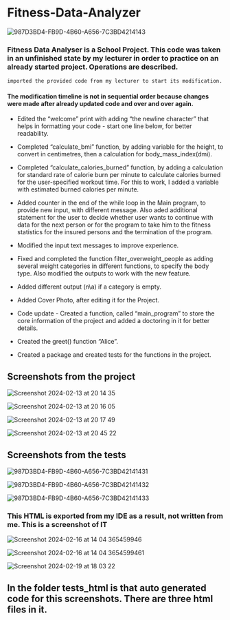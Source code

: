 # Fitness-Data-Analyzer

![987D3BD4-FB9D-4B60-A656-7C3BD4214143](https://github.com/Zeus097/Fitness-Data-Analyzer/assets/142613528/cb5076ec-6200-4a01-8c3c-a30885193cad)



### Fitness Data Analyser is a School Project. This code was taken in an unfinished state by my lecturer in order to practice on an already started project. Operations are described.

    imported the provided code from my lecturer to start its modification. 

#### The modification timeline is not in sequential order because changes were made after already updated code and over and over again.

* Edited the “welcome” print with adding “the newline character” that helps in formatting your code - start one line below, for better readability.

* Completed “calculate_bmi” function, by adding variable for the height, to convert in centimetres, then a calculation for body_mass_index(dmi).

* Completed “calculate_calories_burned” function, by adding a calculation for standard rate of calorie burn per minute to calculate calories burned for the user-specified workout time. For this to work, I added a variable with estimated burned calories per minute.

* Added counter in the end of the while loop in the Main program, to provide new input, with different message. Also aded additional statement for the user to decide whether user wants to continue with data for the next person or for the program to take him to the fitness statistics for the insured persons and the termination of the program.

* Modified the input text messages to improve experience.

* Fixed and completed the function filter_overweight_people as adding several weight categories in different functions, to specify the body type. Also modified the outputs to work with the new feature.

* Added different output (n\a) if a category is empty.

* Added Cover Photo, after editing it for the Project.

* Code update - Created a function, called “main_program” to store the core information of the project and added a doctoring in it for better details.

* Created the greet() function “Alice”.

* Created a package and created tests for the functions in the project.


## Screenshots from the project

![Screenshot 2024-02-13 at 20 14 35](https://github.com/Zeus097/Fitness-Data-Analyzer/assets/142613528/5c547b73-1438-47d9-a946-5e40f4d63c7f)

![Screenshot 2024-02-13 at 20 16 05](https://github.com/Zeus097/Fitness-Data-Analyzer/assets/142613528/0dcc3d23-97d4-4fbb-8acd-c2865f922e2c)

![Screenshot 2024-02-13 at 20 17 49](https://github.com/Zeus097/Fitness-Data-Analyzer/assets/142613528/a384b6ff-2c6e-4ef2-91f3-a3461e840506)

![Screenshot 2024-02-13 at 20 45 22](https://github.com/Zeus097/Fitness-Data-Analyzer/assets/142613528/6b271c72-8266-4941-8181-de2e7fde2ef6)



## Screenshots from the tests

![987D3BD4-FB9D-4B60-A656-7C3BD42141431](https://github.com/Zeus097/Fitness-Data-Analyzer/assets/142613528/86a33a7c-ff2d-4d2b-8303-63ce2a35eac4)

![987D3BD4-FB9D-4B60-A656-7C3BD42141432](https://github.com/Zeus097/Fitness-Data-Analyzer/assets/142613528/6a17fce2-9f49-4d20-84c4-8307cf3bcf13)

![987D3BD4-FB9D-4B60-A656-7C3BD42141433](https://github.com/Zeus097/Fitness-Data-Analyzer/assets/142613528/0f621273-6ca3-4a16-b29b-fb938d9d2f58)


### This HTML is exported from my IDE as a result, not written from me. This is a screenshot of IT

![Screenshot 2024-02-16 at 14 04 365459946](https://github.com/Zeus097/Fitness-Data-Analyzer/assets/142613528/4e219012-5f09-4f4b-beee-abae8c4d6fc1)

![Screenshot 2024-02-16 at 14 04 3654599461](https://github.com/Zeus097/Fitness-Data-Analyzer/assets/142613528/c1789158-2292-4a5b-a14e-1c30f97d9cbf)

![Screenshot 2024-02-19 at 18 03 22](https://github.com/Zeus097/Fitness-Data-Analyzer/assets/142613528/df8490af-8234-4879-839c-e133430d0510)

## In the folder tests_html is that auto generated code for this screenshots. There are three html files in it.

